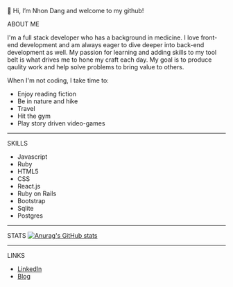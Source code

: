 👋 Hi, I’m Nhon Dang and welcome to my github!


ABOUT ME

I'm a full stack developer who has a background in medicine. I love front-end development and am always eager to dive deeper into back-end development as well. My passion for learning and adding skills to my tool belt is what drives me to hone my craft each day. My goal is to produce qaulity work and help solve problems to bring value to others. 

When I'm not coding, I take time to:
  
- Enjoy reading fiction
- Be in nature and hike
- Travel
- Hit the gym
- Play story driven video-games
_________________________________________________________________________________________________________________________________________________________________
SKILLS 

- Javascript
- Ruby
- HTML5
- CSS
- React.js
- Ruby on Rails
- Bootstrap
- Sqlite
- Postgres
_________________________________________________________________________________________________________________________________________________________________
STATS
[![Anurag's GitHub stats](https://github-readme-stats.vercel.app/api?username=dangnhon)](https://github.com/anuraghazra/github-readme-stats)

_________________________________________________________________________________________________________________________________________________________________
LINKS 

- [LinkedIn](https://www.linkedin.com/in/dangnhon/)
- [Blog](https://dang-nhon.medium.com/)

<!---
dangnhon/dangnhon is a ✨ special ✨ repository because its `README.md` (this file) appears on your GitHub profile.
You can click the Preview link to take a look at your changes.
--->
